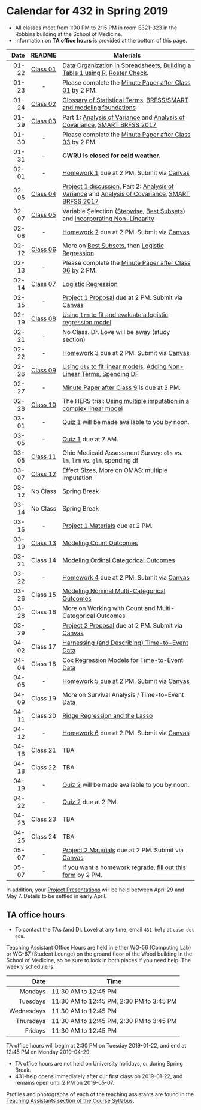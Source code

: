 # Calendar for 432 in Spring 2019

- All classes meet from 1:00 PM to 2:15 PM in room E321-323 in the Robbins building at the School of Medicine.
- Information on **TA office hours** is provided at the bottom of this page.

Date | README | Materials
---------: | :--------: | ----------------------------------------------------------------------
01-22 | [Class 01](https://github.com/THOMASELOVE/2019-432/tree/master/slides/class01) | [Data Organization in Spreadsheets](https://github.com/THOMASELOVE/2019-432/blob/master/references/pdf/Broman_and_Woo_2018_Data_Organization_in_Spreadsheets.pdf), [Building a Table 1 using R](https://thomaselove.github.io/2019-432-book/building-table-1.html), [Roster Check](http://bit.ly/432-2019-roster-check).
01-23 | - | Please complete the [Minute Paper after Class 01](http://bit.ly/432-2019-minute01) by 2 PM.
01-24 | [Class 02](https://github.com/THOMASELOVE/2019-432/tree/master/slides/class02) | [Glossary of Statistical Terms](http://hbiostat.org/doc/glossary.pdf), [BRFSS/SMART and modeling foundations](https://thomaselove.github.io/2019-432-book/linear-regression-on-a-small-smart-data-set.html)
01-29 | [Class 03](https://github.com/THOMASELOVE/2019-432/tree/master/slides/class03) | Part 1: [Analysis of Variance](https://thomaselove.github.io/2019-432-book/analysis-of-variance.html) and [Analysis of Covariance](https://thomaselove.github.io/2019-432-book/analysis-of-covariance.html), [SMART BRFSS 2017](https://github.com/THOMASELOVE/2019-432/tree/master/data-and-code/smart_2017)
01-30 | - | Please complete the [Minute Paper after Class 03](http://bit.ly/432-2019-minute03) by 2 PM.
01-31 | - | **CWRU is closed for cold weather.**
02-01 | - | [Homework 1](https://github.com/THOMASELOVE/2019-432/tree/master/homework) due at 2 PM. Submit via [Canvas](https://canvas.case.edu/)
02-05 | [Class 04](https://github.com/THOMASELOVE/2019-432/tree/master/slides/class04) | [Project 1 discussion](https://github.com/THOMASELOVE/2019-432/tree/master/projects), Part 2: [Analysis of Variance](https://thomaselove.github.io/2019-432-book/analysis-of-variance.html) and [Analysis of Covariance](https://thomaselove.github.io/2019-432-book/analysis-of-covariance.html), [SMART BRFSS 2017](https://github.com/THOMASELOVE/2019-432/tree/master/data-and-code/smart_2017)
02-07 | [Class 05](https://github.com/THOMASELOVE/2019-432/tree/master/slides/class05) | Variable Selection ([Stepwise](https://thomaselove.github.io/2019-432-book/stepwise-variable-selection.html), [Best Subsets](https://thomaselove.github.io/2019-432-book/best-subsets-variable-selection-in-our-prostate-cancer-study.html)) and [Incorporating Non-Linearity](https://thomaselove.github.io/2019-432-book/adding-non-linear-terms-to-a-linear-regression-model.html)
02-08 | - | [Homework 2](https://github.com/THOMASELOVE/2019-432/tree/master/homework) due at 2 PM. Submit via [Canvas](https://canvas.case.edu/)
02-12 | [Class 06](https://github.com/THOMASELOVE/2019-432/tree/master/slides/class06) | More on [Best Subsets](https://thomaselove.github.io/2019-432-book/best-subsets-variable-selection-in-our-prostate-cancer-study.html), then [Logistic Regression](https://thomaselove.github.io/2019-432-book/logistic-regression-the-foundations.html)
02-13 | - | Please complete the [Minute Paper after Class 06](http://bit.ly/432-2019-minute06) by 2 PM.
02-14 | [Class 07](https://github.com/THOMASELOVE/2019-432/tree/master/slides/class07) | [Logistic Regression](https://thomaselove.github.io/2019-432-book/logistic-regression-and-the-resect-data.html)
02-15 | - | [Project 1 Proposal](https://github.com/THOMASELOVE/2019-432/tree/master/projects) due at 2 PM. Submit via [Canvas](https://canvas.case.edu/)
02-19 | [Class 08](https://github.com/THOMASELOVE/2019-432/tree/master/slides/class08) | [Using `lrm` to fit and evaluate a logistic regression model](https://thomaselove.github.io/2019-432-book/logistic-regression-and-the-resect-data.html)
02-21 | - | No Class. Dr. Love will be away (study section)
02-22 | - | [Homework 3](https://github.com/THOMASELOVE/2019-432/tree/master/homework) due at 2 PM. Submit via [Canvas](https://canvas.case.edu/)
02-26 | [Class 09](https://github.com/THOMASELOVE/2019-432/tree/master/slides/class09) | [Using `ols` to fit linear models](https://thomaselove.github.io/2019-432-book/using-ols-from-the-rms-package-to-fit-linear-models.html),  [Adding Non-Linear Terms, Spending DF](https://thomaselove.github.io/2019-432-book/adding-non-linear-terms-to-a-linear-regression-model.html)
02-27 | - | [Minute Paper after Class 9](http://bit.ly/432-2019-minute09) is due at 2 PM.
02-28 | [Class 10](https://github.com/THOMASELOVE/2019-432/tree/master/slides/class10) | The HERS trial: [Using multiple imputation in a complex linear model](https://thomaselove.github.io/2019-432-book/linear-regression-and-the-smartcle1-data.html)
03-01 | - | [Quiz 1](https://github.com/THOMASELOVE/2019-432/tree/master/quizzes) will be made available to you by noon.
03-05 | - | [Quiz 1](https://github.com/THOMASELOVE/2019-432/tree/master/quizzes) due at 7 AM.
03-05 | [Class 11](https://github.com/THOMASELOVE/2019-432/tree/master/slides/class11) | Ohio Medicaid Assessment Survey: `ols` vs. `lm`, `lrm` vs. `glm`, spending df
03-07 | [Class 12](https://github.com/THOMASELOVE/2019-432/tree/master/slides/class12) | Effect Sizes, More on OMAS: multiple imputation
03-12 | No Class | Spring Break
03-14 | No Class | Spring Break
03-15 | - | [Project 1 Materials](https://github.com/THOMASELOVE/2019-432/tree/master/projects) due at 2 PM. 
03-19 | [Class 13](https://github.com/THOMASELOVE/2019-432/tree/master/slides/class13) | [Modeling Count Outcomes](https://thomaselove.github.io/2019-432-book/modeling-a-count-outcome-in-ohio-smart.html)
03-21 | Class 14 | [Modeling Ordinal Categorical Outcomes](https://thomaselove.github.io/2019-432-book/modeling-an-ordinal-categorical-outcome-in-ohio-smart.html)
03-22 | - | [Homework 4](https://github.com/THOMASELOVE/2019-432/tree/master/homework) due at 2 PM. Submit via [Canvas](https://canvas.case.edu/)
03-26 | Class 15 | [Modeling Nominal Multi-Categorical Outcomes](https://thomaselove.github.io/2019-432-book/analyzing-literary-styles-with-multinomial-logistic-regression.html)
03-28 | Class 16 | More on Working with Count and Multi-Categorical Outcomes
03-29 | - | [Project 2 Proposal](https://github.com/THOMASELOVE/2019-432/tree/master/projects) due at 2 PM. Submit via [Canvas](https://canvas.case.edu/)
04-02 | Class 17 | [Harnessing (and Describing) Time-to-Event Data](https://thomaselove.github.io/2019-432-book/exploring-time-to-event-survival-data.html)
04-04 | Class 18 | [Cox Regression Models for Time-to-Event Data](https://thomaselove.github.io/2019-432-book/cox-regression-models-for-survival-data-example-1.html)
04-05 | - | [Homework 5](https://github.com/THOMASELOVE/2019-432/tree/master/homework) due at 2 PM. Submit via [Canvas](https://canvas.case.edu/)
04-09 | Class 19 | More on Survival Analysis / Time-to-Event Data
04-11 | Class 20 | [Ridge Regression and the Lasso](https://thomaselove.github.io/2019-432-book/other-variable-selection-strategies.html)
04-12 | - | [Homework 6](https://github.com/THOMASELOVE/2019-432/tree/master/homework) due at 2 PM. Submit via [Canvas](https://canvas.case.edu/)
04-16 | Class 21 | TBA
04-18 | Class 22 | TBA
04-19 | - | [Quiz 2](https://github.com/THOMASELOVE/2019-432/tree/master/quizzes) will be made available to you by noon.
04-22 | - | [Quiz 2](https://github.com/THOMASELOVE/2019-432/tree/master/quizzes) due at 2 PM.
04-23 | Class 23 | TBA
04-25 | Class 24 | TBA
05-07 | - | [Project 2 Materials](https://github.com/THOMASELOVE/2019-432/tree/master/projects) due at 2 PM. Submit via [Canvas](https://canvas.case.edu/)
05-07 | - | If you want a homework regrade, [fill out this form](http://bit.ly/432-2019-regrades) by 2 PM.

In addition, your [Project Presentations](https://github.com/THOMASELOVE/2019-432/tree/master/projects) will be held between April 29 and May 7. Details to be settled in early April.

## TA office hours

- To contact the TAs (and Dr. Love) at any time, email `431-help` at `case dot edu`.

Teaching Assistant Office Hours are held in either WG-56 (Computing Lab) or WG-67 (Student Lounge) on the ground floor of the Wood building in the School of Medicine, so be sure to look in both places if you need help. The weekly schedule is: 

Date | Time 
--------: | --------------
Mondays | 11:30 AM to 12:45 PM
Tuesdays | 11:30 AM to 12:45 PM, 2:30 PM to 3:45 PM
Wednesdays | 11:30 AM to 12:45 PM
Thursdays | 11:30 AM to 12:45 PM, 2:30 PM to 3:45 PM
Fridays | 11:30 AM to 12:45 PM

TA office hours will begin at 2:30 PM on Tuesday 2019-01-22, and end at 12:45 PM on Monday 2019-04-29.

- TA office hours are not held on University holidays, or during Spring Break. 
- 431-help opens immediately after our first class on 2019-01-22, and remains open until 2 PM on 2019-05-07.

Profiles and photographs of each of the teaching assistants are found in the [Teaching Assistants section of the Course Syllabus](https://thomaselove.github.io/2019-432-syllabus/teaching-assistants.html).
